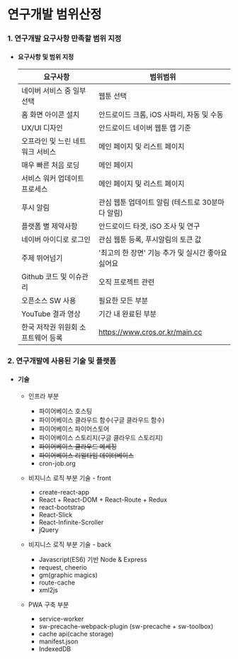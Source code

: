 # 연구개발 범위산정

### 1. 연구개발 요구사항 만족할 범위 지정

- #### 요구사항 및 범위 지정

  | 요구사항                           | 범위범위                                           |
  | ---------------------------------- | -------------------------------------------------- |
  | 네이버 서비스 중 일부 선택         | 웹툰 선택                                          |
  | 홈 화면 아이콘 설치                | 안드로이드 크롬, iOS 사파리, 자동 및 수동          |
  | UX/UI 디자인                       | 안드로이드 네이버 웹툰 앱 기준                     |
  | 오프라인 및 느린 네트워크 서비스   | 메인 페이지 및 리스트 페이지                       |
  | 매우 빠른 처음 로딩                | 메인 페이지                                        |
  | 서비스 워커 업데이트 프로세스      | 메인 페이지 및 리스트 페이지                       |
  | 푸시 알림                          | 관심 웹툰 업데이트 알림 (테스트로 30분마다 알림)   |
  | 플랫폼 별 제약사항                 | 안드로이드 타겟, iSO 조사 및 연구                  |
  | 네이버 아이디로 로그인             | 관심 웹툰 등록, 푸시알림의 토큰 값                 |
  | 주제 뛰어넘기                      | '최고의 한 장면' 기능 추가 및 실시간 좋아요 싫어요 |
  | Github 코드 및 이슈관리            | 오직 프로젝트 관련                                 |
  | 오픈소스 SW 사용                   | 필요한 모든 부분                                   |
  | YouTube 결과 영상                  | 기간 내 완료된 부분                                |
  | 한국 저작권 위원회 소프트웨어 등록 | https://www.cros.or.kr/main.cc                     |

### 2. 연구개발에 사용된 기술 및 플랫폼

- #### 기술

  - 인프라 부분

    - 파이어베이스 호스팅
    - 파이어베이스 클라우드 함수(구글 클라우드 함수)
    - 파이어베이스 파이어스토어
    - 파이어베이스 스토리지(구글 클라우드 스토리지)
    - ~~파이어베이스 클라우드 메세징~~
    - ~~파이어베이스 리얼타임 데이터베이스~~
    - cron-job.org
  - 비지니스 로직 부분 기술 - front

    - create-react-app
    - React + React-DOM + React-Route + Redux
    - react-bootstrap
    - React-Slick
    - React-Infinite-Scroller
    - jQuery
  - 비지니스 로직 부분 기술 - back

    - Javascript(ES6) 기반 Node & Express
    - request, cheerio
    - gm(graphic magics)
    - route-cache
    - xml2js
  - PWA 구축 부분
    - service-worker
    - sw-precache-webpack-plugin (sw-precache + sw-toolbox)
    - cache api(cache storage)
    - manifest.json
    - IndexedDB